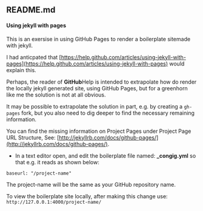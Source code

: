 ## README.md

#### Using jekyll with pages

This is an exersise in using GitHub Pages to render a  boilerplate sitemade with jekyll.

I had anticpated that [https://help.github.com/articles/using-jekyll-with-pages](https://help.github.com/articles/using-jekyll-with-pages) would explain this.

Perhaps, the reader of **GitHub**Help is intended to extrapolate how do render the locally jekyll generated site, using GitHub Pages, but for a greenhorn like me the solution is not at all obvious.

It may be possible to extrapolate the solution in part, e.g. by creating a `gh-pages` fork, but you also need to dig deeper to find the necessary remaining information.

You can find the missing information on Project Pages under Project Page URL Structure, See: [http://jekyllrb.com/docs/github-pages/](http://jekyllrb.com/docs/github-pages/). 

- In a text editor open, and edit the boilerplate file named: **_congig.yml** so that e.g. it reads as shown below:

~~~ 
baseurl: "/project-name" 
~~~

The project-name will be the same as your GitHub repository name. 

To view the boilerplate site locally, after making this change use: `http://127.0.0.1:4000/project-name/`